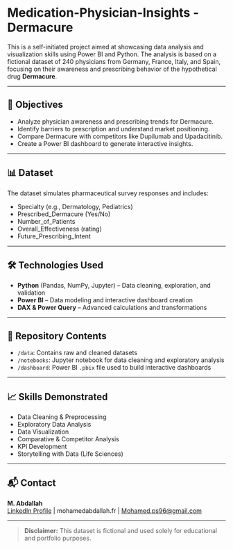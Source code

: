 # Medication-Physician-Insights - Dermacure

This is a self-initiated project aimed at showcasing data analysis and visualization skills using Power BI and Python. The analysis is based on a fictional dataset of 240 physicians from Germany, France, Italy, and Spain, focusing on their awareness and prescribing behavior of the hypothetical drug **Dermacure**.

---

## 🎯 Objectives

- Analyze physician awareness and prescribing trends for Dermacure.
- Identify barriers to prescription and understand market positioning.
- Compare Dermacure with competitors like Dupilumab and Upadacitinib.
- Create a Power BI dashboard to generate interactive insights.

---

## 📊 Dataset

The dataset simulates pharmaceutical survey responses and includes:

- Specialty (e.g., Dermatology, Pediatrics)
- Prescribed_Dermacure (Yes/No)
- Number_of_Patients
- Overall_Effectiveness (rating)
- Future_Prescribing_Intent

---

## 🛠️ Technologies Used

- **Python** (Pandas, NumPy, Jupyter) – Data cleaning, exploration, and validation
- **Power BI** – Data modeling and interactive dashboard creation
- **DAX & Power Query** – Advanced calculations and transformations

---

## 📂 Repository Contents

- `/data`: Contains raw and cleaned datasets
- `/notebooks`: Jupyter notebook for data cleaning and exploratory analysis
- `/dashboard`: Power BI `.pbix` file used to build interactive dashboards

---


## 📈 Skills Demonstrated

- Data Cleaning & Preprocessing
- Exploratory Data Analysis
- Data Visualization
- Comparative & Competitor Analysis
- KPI Development
- Storytelling with Data (Life Sciences)

---

## 📬 Contact

**M. Abdallah**  
[LinkedIn Profile](https://www.linkedin.com/in/mohamed-abdallah-paris/) | mohamedabdallah.fr | Mohamed.ps96@gmail.com

---

> **Disclaimer:** This dataset is fictional and used solely for educational and portfolio purposes.
